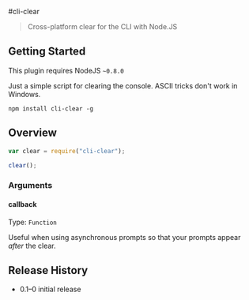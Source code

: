 #cli-clear
> Cross-platform clear for the CLI with Node.JS

## Getting Started
This plugin requires NodeJS `~0.8.0`

Just a simple script for clearing the console. ASCII tricks don't work in Windows.

```shell
npm install cli-clear -g
```

## Overview

```javascript
var clear = require("cli-clear");

clear();
```

### Arguments
#### callback
Type: `Function`  

Useful when using asynchronous prompts so that your prompts appear *after* the clear.

## Release History
* 0.1–0 initial release
